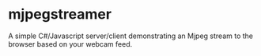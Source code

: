# mjpegstreamer
A simple C#/Javascript server/client demonstrating an Mjpeg stream to the browser based on your webcam feed.
